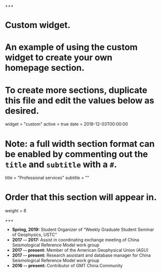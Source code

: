 +++
# Custom widget.
# An example of using the custom widget to create your own homepage section.
# To create more sections, duplicate this file and edit the values below as desired.
widget = "custom"
active = true
date = 2018-12-03T00:00:00

# Note: a full width section format can be enabled by commenting out the `title` and `subtitle` with a `#`.
title = "Professional services"
subtitle = ""

# Order that this section will appear in.
weight = 8 

+++
- **Spring, 2019:** Student Organizer of “Weekly Graduate Student Seminar of Geophysics, USTC”
- **2017 -- 2017:** Assist in coordinating exchange meeting of China Seismological Reference Model work group
- **2017 -- present:** Member of the American Geophysical Union (AGU)
- **2017 -- present:** Research assistant and database manager for China Seismological Reference Model work group
- **2016 -- present:** Contributor of GMT China Community 
